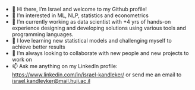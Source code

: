 - 👋 Hi there, I’m Israel and welcome to my Github profile!
- 👀 I’m interested in ML, NLP, statistics and econometrics
- 🌱 I’m currently working as data scientist with +4 yrs of hands-on experience designing and developing solutions using various tools and programming languages.
- 🧡 I love learning new statistical models and challenging myself to achieve better results 
- 💞️ I’m always looking to collaborate with new people and new projects to work on 
- 📫 Ask me anything on my LinkedIn profile: https://www.linkedin.com/in/israel-kandleker/ or send me an email to israel.kandleyker@mail.huji.ac.il

<!---
isrkan/isrkan is a ✨ special ✨ repository because its `README.md` (this file) appears on your GitHub profile.
You can click the Preview link to take a look at your changes.
--->
